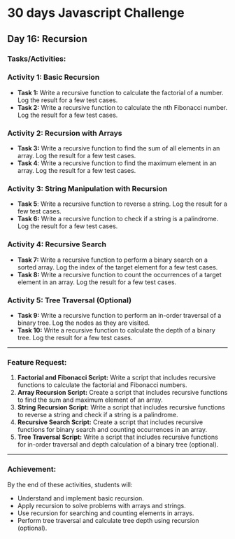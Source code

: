 # 30 days Javascript Challenge

## Day 16: Recursion

### Tasks/Activities:

### Activity 1: Basic Recursion

- **Task 1:** Write a recursive function to calculate the factorial of a number. Log the result for a few test cases.
- **Task 2:** Write a recursive function to calculate the nth Fibonacci number. Log the result for a few test cases.

### Activity 2: Recursion with Arrays

- **Task 3:** Write a recursive function to find the sum of all elements in an array. Log the result for a few test cases.
- **Task 4**: Write a recursive function to find the maximum element in an array. Log the result for a few test cases.

### Activity 3: String Manipulation with Recursion

- **Task 5**: Write a recursive function to reverse a string. Log the result for a few test cases.
- **Task 6:** Write a recursive function to check if a string is a palindrome. Log the result for a few test cases.

### Activity 4: Recursive Search

- **Task 7:** Write a recursive function to perform a binary search on a sorted array. Log the index of the target element for a few test cases.
- **Task 8:** Write a recursive function to count the occurrences of a target element in an array. Log the result for a few test cases.

### Activity 5: Tree Traversal (Optional)

- **Task 9:** Write a recursive function to perform an in-order traversal of a binary tree. Log the nodes as they are visited.
- **Task 10:** Write a recursive function to calculate the depth of a binary tree. Log the result for a few test cases.

---

### Feature Request:

1. **Factorial and Fibonacci Script:** Write a script that includes recursive functions to calculate the factorial and Fibonacci numbers.
2. **Array Recursion Script:** Create a script that includes recursive functions to find the sum and maximum element of an array.
3. **String Recursion Script:** Write a script that includes recursive functions to reverse a string and check if a string is a palindrome.
4. **Recursive Search Script:** Create a script that includes recursive functions for binary search and counting occurrences in an array.
5. **Tree Traversal Script:** Write a script that includes recursive functions for in-order traversal and depth calculation of a binary tree (optional).

---

### Achievement:

By the end of these activities, students will:

- Understand and implement basic recursion.
- Apply recursion to solve problems with arrays and strings.
- Use recursion for searching and counting elements in arrays.
- Perform tree traversal and calculate tree depth using recursion (optional).